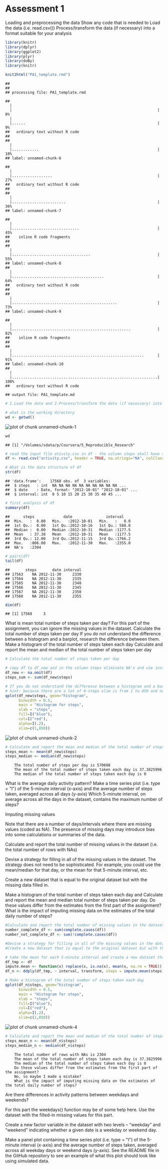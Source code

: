 Assessment 1
=========================

Loading and preprocessing the data
Show any code that is needed to
Load the data (i.e. read.csv())
Process/transform the data (if necessary) into a format suitable for your analysis

```r
library(knitr)
library(dplyr)
library(ggplot2)
library(plyr)
library(doBy)
library(knitr)

knit2html("PA1_template.rmd")
```

```
## 
## 
## processing file: PA1_template.rmd
```

```
##   |                                                                         |                                                                 |   0%  |                                                                         |......                                                           |   9%
##   ordinary text without R code
## 
##   |                                                                         |............                                                     |  18%
## label: unnamed-chunk-6
```

```
##   |                                                                         |..................                                               |  27%
##   ordinary text without R code
## 
##   |                                                                         |........................                                         |  36%
## label: unnamed-chunk-7
```

```
##   |                                                                         |..............................                                   |  45%
##    inline R code fragments
## 
##   |                                                                         |...................................                              |  55%
## label: unnamed-chunk-8
##   |                                                                         |.........................................                        |  64%
##   ordinary text without R code
## 
##   |                                                                         |...............................................                  |  73%
## label: unnamed-chunk-9
```

```
##   |                                                                         |.....................................................            |  82%
##    inline R code fragments
## 
##   |                                                                         |...........................................................      |  91%
## label: unnamed-chunk-10
##   |                                                                         |.................................................................| 100%
##   ordinary text without R code
```

```
## output file: PA1_template.md
```

```r
# 1.Load the data and 2.Process/transform the data (if necessary) into a format suitable for your analysis

# what is the working directory
wd <- getwd()
```

![plot of chunk unnamed-chunk-1](figure/unnamed-chunk-1-1.png) 

```r
wd
```

```
## [1] "/Volumes/sdata/p/Coursera/5_Reproducible_Research"
```

```r
# read the input file ativity.csv in df - the column steps shall have the format integer
df <- read.csv("activity.csv", header = TRUE, na.strings="NA", colClasses =c("integer", "Date", "integer"), sep=",")

# What is the data structure of df
str(df)
```

```
## 'data.frame':	17568 obs. of  3 variables:
##  $ steps   : int  NA NA NA NA NA NA NA NA NA NA ...
##  $ date    : Date, format: "2012-10-01" "2012-10-01" ...
##  $ interval: int  0 5 10 15 20 25 30 35 40 45 ...
```

```r
# first analysis of df
summary(df)
```

```
##      steps             date               interval     
##  Min.   :  0.00   Min.   :2012-10-01   Min.   :   0.0  
##  1st Qu.:  0.00   1st Qu.:2012-10-16   1st Qu.: 588.8  
##  Median :  0.00   Median :2012-10-31   Median :1177.5  
##  Mean   : 37.38   Mean   :2012-10-31   Mean   :1177.5  
##  3rd Qu.: 12.00   3rd Qu.:2012-11-15   3rd Qu.:1766.2  
##  Max.   :806.00   Max.   :2012-11-30   Max.   :2355.0  
##  NA's   :2304
```

```r
# pairs(df)
tail(df)
```

```
##       steps       date interval
## 17563    NA 2012-11-30     2330
## 17564    NA 2012-11-30     2335
## 17565    NA 2012-11-30     2340
## 17566    NA 2012-11-30     2345
## 17567    NA 2012-11-30     2350
## 17568    NA 2012-11-30     2355
```

```r
dim(df)
```

```
## [1] 17568     3
```

What is mean total number of steps taken per day?
For this part of the assignment, you can ignore the missing values in the dataset.
Calculate the total number of steps taken per day
If you do not understand the difference between a histogram and a barplot, research the difference between them. Make a histogram of the total number of steps taken each day
Calculate and report the mean and median of the total number of steps taken per day


```r
# Calculate the total number of steps taken per day

# copy df to df_new and in the column steps eliminate NA's and use instead 0
df_new <- na.omit(df)
steps_sum <- sum(df_new$steps)

# If you do not understand the difference between a histogram and a barplot, research the difference between them. Make a histogram of the total number of steps taken each day
# hint: because there are a lot of 0-steps xlim is from 1 to 850 and not from 0 to 850!!!
qplot(df_new$steps, geom="histogram",
      binwidth = 0.5,  
      main = "Histogram for steps", 
      xlab = "steps",  
      fill=I("blue"), 
      col=I("red"), 
      alpha=I(.2),
      xlim=c(1,850))
```

![plot of chunk unnamed-chunk-2](figure/unnamed-chunk-2-1.png) 

```r
# Calculate and report the mean and median of the total number of steps taken per day
steps_mean <- mean(df_new$steps)
steps_median <- median(df_new$steps)
```

        The total number of steps per day is 570608
        The mean of the total number of steps taken each day is 37.3825996
        The median of the total number of steps taken each day is 0


What is the average daily activity pattern?
Make a time series plot (i.e. type = "l") of the 5-minute interval (x-axis) and the average number of steps taken, averaged across all days (y-axis)
Which 5-minute interval, on average across all the days in the dataset, contains the maximum number of steps?



Imputing missing values

Note that there are a number of days/intervals where there are missing values (coded as NA). The presence of missing days may introduce bias into some calculations or summaries of the data.

Calculate and report the total number of missing values in the dataset (i.e. the total number of rows with NAs)

Devise a strategy for filling in all of the missing values in the dataset. The strategy does not need to be sophisticated. For example, you could use the mean/median for that day, or the mean for that 5-minute interval, etc.

Create a new dataset that is equal to the original dataset but with the missing data filled in.

Make a histogram of the total number of steps taken each day and Calculate and report the mean and median total number of steps taken per day. Do these values differ from the estimates from the first part of the assignment? What is the impact of imputing missing data on the estimates of the total daily number of steps?

```r
#Calculate and report the total number of missing values in the dataset (i.e. the total number of rows with NAs)
number_complete_df <- sum(complete.cases(df))
number_not_complete_df <- sum(!complete.cases(df))

#Devise a strategy for filling in all of the missing values in the dataset. The strategy does not need to be sophisticated. For example, you could use the mean/median for that day, or the mean for that 5-minute interval, etc.
#Create a new dataset that is equal to the original dataset but with the missing data filled in.

# take the mean for each 5-minute interval and create a new dataset that is equal to the original dataset but with the missing data filled in
df_tmp <- df
impute.mean <- function(x) replace(x, is.na(x), mean(x, na.rm = TRUE))
df_n <- ddply(df_tmp, ~ interval, transform, steps = impute.mean(steps))

# Make a histogram of the total number of steps taken each day
qplot(df_n$steps, geom="histogram",
      binwidth = 0.5,  
      main = "Histogram for steps", 
      xlab = "steps",  
      fill=I("blue"), 
      col=I("red"), 
      alpha=I(.2),
      xlim=c(1,850))
```

![plot of chunk unnamed-chunk-4](figure/unnamed-chunk-4-1.png) 

```r
# Calculate and report the mean and median of the total number of steps taken per day
steps_mean_n <- mean(df_n$steps)
steps_median_n <- median(df_n$steps)
```

        The total number of rows with NAs is 2304
        The mean of the total number of steps taken each day is 37.3825996
        The median of the total number of steps taken each day is 0
        Do these values differ from the estimates from the first part of the assignment? 
        No, so maybe I made a mistake?
        What is the impact of imputing missing data on the estimates of the total daily number of steps?


Are there differences in activity patterns between weekdays and weekends?

For this part the weekdays() function may be of some help here. Use the dataset with the filled-in missing values for this part.

Create a new factor variable in the dataset with two levels – “weekday” and “weekend” indicating whether a given date is a weekday or weekend day.

Make a panel plot containing a time series plot (i.e. type = "l") of the 5-minute interval (x-axis) and the average number of steps taken, averaged across all weekday days or weekend days (y-axis). See the README file in the GitHub repository to see an example of what this plot should look like using simulated data.



